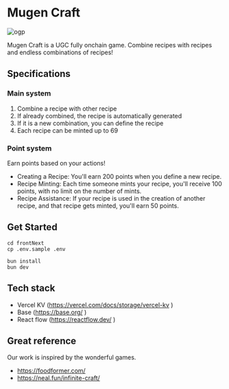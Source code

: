 # Mugen Craft
![ogp](https://github.com/0xbaratie/MugenCraft/assets/8872443/feed6115-3485-4b5c-8881-786a3484ccef)

Mugen Craft is a UGC fully onchain game. Combine recipes with recipes and endless combinations of recipes!

## Specifications

### Main system
1. Combine a recipe with other recipe
2. If already combined, the recipe is automatically generated
3. If it is a new combination, you can define the recipe
4. Each recipe can be minted up to 69

### Point system
Earn points based on your actions! 
- Creating a Recipe: You'll earn 200 points when you define a new recipe.
- Recipe Minting: Each time someone mints your recipe, you'll receive 100 points, with no limit on the number of mints.
- Recipe Assistance: If your recipe is used in the creation of another recipe, and that recipe gets minted, you'll earn 50 points.

## Get Started

```
cd frontNext
cp .env.sample .env
```

```
bun install
bun dev
```

## Tech stack
- Vercel KV (https://vercel.com/docs/storage/vercel-kv )
- Base (https://base.org/ )
- React flow (https://reactflow.dev/ )

## Great reference
Our work is inspired by the wonderful games.

- https://foodformer.com/ 
- https://neal.fun/infinite-craft/
